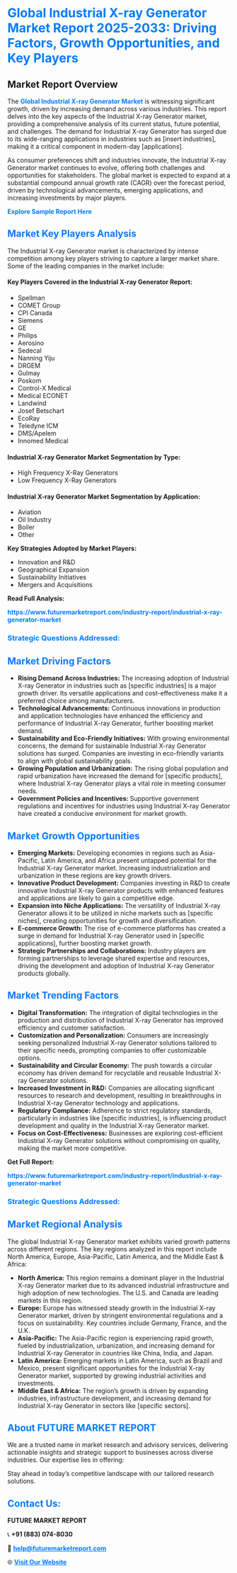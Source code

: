 <h1 style="color: #007BFF;">Global Industrial X-ray Generator Market Report 2025-2033: Driving Factors, Growth Opportunities, and Key Players</h1>

<section id="overview">
<h2>Market Report Overview</h2>
<p>The <a href="https://www.futuremarketreport.com/industry-report/industrial-x-ray-generator-market" style="color: #007BFF; text-decoration: none;"><strong>Global Industrial X-ray Generator Market</strong></a> is witnessing significant growth, driven by increasing demand across various industries. This report delves into the key aspects of the Industrial X-ray Generator market, providing a comprehensive analysis of its current status, future potential, and challenges. The demand for Industrial X-ray Generator has surged due to its wide-ranging applications in industries such as [insert industries], making it a critical component in modern-day [applications].</p>
<p>As consumer preferences shift and industries innovate, the Industrial X-ray Generator market continues to evolve, offering both challenges and opportunities for stakeholders. The global market is expected to expand at a substantial compound annual growth rate (CAGR) over the forecast period, driven by technological advancements, emerging applications, and increasing investments by major players.</p>
</section>

<section id="overview">
<p><a href="https://www.futuremarketreport.com/request-sample/reportId=92699" style="color: #007BFF; text-decoration: none;"><strong>Explore Sample Report Here</strong></a></p>
</section>

<section id="key-players">
<h2 style="color: #007BFF;">Market Key Players Analysis</h2>
<p>The Industrial X-ray Generator market is characterized by intense competition among key players striving to capture a larger market share. Some of the leading companies in the market include:</p>
<h4>Key Players Covered in the Industrial X-ray Generator Report:</h4>
<ul><li>Spellman</li><li>COMET Group</li><li>CPI Canada</li><li>Siemens</li><li>GE</li><li>Philips</li><li>Aerosino</li><li>Sedecal</li><li>Nanning Yiju</li><li>DRGEM</li><li>Gulmay</li><li>Poskom</li><li>Control-X Medical</li><li>Medical ECONET</li><li>Landwind</li><li>Josef Betschart</li><li>EcoRay</li><li>Teledyne ICM</li><li>DMS/Apelem</li><li>Innomed Medical</li></ul>
<h4>Industrial X-ray Generator Market Segmentation by Type:</h4>
<ul><li>High Frequency X-Ray Generators</li><li>Low Frequency X-Ray Generators</li></ul>

<h4>Industrial X-ray Generator Market Segmentation by Application:</h4>
<ul><li>Aviation</li><li>Oil Industry</li><li>Boiler</li><li>Other</li></ul>
<p><strong>Key Strategies Adopted by Market Players:</strong></p>
<ul>
<li>Innovation and R&D</li>
<li>Geographical Expansion</li>
<li>Sustainability Initiatives</li>
<li>Mergers and Acquisitions</li>
</ul>
</section>

<section>
<p><strong>Read Full Analysis: </strong></p><a href="https://www.futuremarketreport.com/industry-report/industrial-x-ray-generator-market" style="color: #007BFF; text-decoration: none;"><strong>https://www.futuremarketreport.com/industry-report/industrial-x-ray-generator-market</strong></a>
<h3 style="color: #007BFF;">Strategic Questions Addressed:</h3>
</section>

<section id="driving-factors">
<h2 style="color: #007BFF;">Market Driving Factors</h2>
<ul>
<li><strong>Rising Demand Across Industries:</strong> The increasing adoption of Industrial X-ray Generator in industries such as [specific industries] is a major growth driver. Its versatile applications and cost-effectiveness make it a preferred choice among manufacturers.</li>
<li><strong>Technological Advancements:</strong> Continuous innovations in production and application technologies have enhanced the efficiency and performance of Industrial X-ray Generator, further boosting market demand.</li>
<li><strong>Sustainability and Eco-Friendly Initiatives:</strong> With growing environmental concerns, the demand for sustainable Industrial X-ray Generator solutions has surged. Companies are investing in eco-friendly variants to align with global sustainability goals.</li>
<li><strong>Growing Population and Urbanization:</strong> The rising global population and rapid urbanization have increased the demand for [specific products], where Industrial X-ray Generator plays a vital role in meeting consumer needs.</li>
<li><strong>Government Policies and Incentives:</strong> Supportive government regulations and incentives for industries using Industrial X-ray Generator have created a conducive environment for market growth.</li>
</ul>
</section>

<section id="growth-opportunities">
<h2 style="color: #007BFF;">Market Growth Opportunities</h2>
<ul>
<li><strong>Emerging Markets:</strong> Developing economies in regions such as Asia-Pacific, Latin America, and Africa present untapped potential for the Industrial X-ray Generator market. Increasing industrialization and urbanization in these regions are key growth drivers.</li>
<li><strong>Innovative Product Development:</strong> Companies investing in R&D to create innovative Industrial X-ray Generator products with enhanced features and applications are likely to gain a competitive edge.</li>
<li><strong>Expansion into Niche Applications:</strong> The versatility of Industrial X-ray Generator allows it to be utilized in niche markets such as [specific niches], creating opportunities for growth and diversification.</li>
<li><strong>E-commerce Growth:</strong> The rise of e-commerce platforms has created a surge in demand for Industrial X-ray Generator used in [specific applications], further boosting market growth.</li>
<li><strong>Strategic Partnerships and Collaborations:</strong> Industry players are forming partnerships to leverage shared expertise and resources, driving the development and adoption of Industrial X-ray Generator products globally.</li>
</ul>
</section>

<section id="trending-factors">
<h2 style="color: #007BFF;">Market Trending Factors</h2>
<ul>
<li><strong>Digital Transformation:</strong> The integration of digital technologies in the production and distribution of Industrial X-ray Generator has improved efficiency and customer satisfaction.</li>
<li><strong>Customization and Personalization:</strong> Consumers are increasingly seeking personalized Industrial X-ray Generator solutions tailored to their specific needs, prompting companies to offer customizable options.</li>
<li><strong>Sustainability and Circular Economy:</strong> The push towards a circular economy has driven demand for recyclable and reusable Industrial X-ray Generator solutions.</li>
<li><strong>Increased Investment in R&D:</strong> Companies are allocating significant resources to research and development, resulting in breakthroughs in Industrial X-ray Generator technology and applications.</li>
<li><strong>Regulatory Compliance:</strong> Adherence to strict regulatory standards, particularly in industries like [specific industries], is influencing product development and quality in the Industrial X-ray Generator market.</li>
<li><strong>Focus on Cost-Effectiveness:</strong> Businesses are exploring cost-efficient Industrial X-ray Generator solutions without compromising on quality, making the market more competitive.</li>
</ul>
</section>

<section>
<p><strong>Get Full Report: </strong></p><a href="https://www.futuremarketreport.com/industry-report/industrial-x-ray-generator-market" style="color: #007BFF; text-decoration: none;"><strong>https://www.futuremarketreport.com/industry-report/industrial-x-ray-generator-market</strong></a>
<h3 style="color: #007BFF;">Strategic Questions Addressed:</h3>
</section>


<section id="regional-analysis">
<h2 style="color: #007BFF;">Market Regional Analysis</h2>
<p>The global Industrial X-ray Generator market exhibits varied growth patterns across different regions. The key regions analyzed in this report include North America, Europe, Asia-Pacific, Latin America, and the Middle East & Africa:</p>
<ul>
<li><strong>North America:</strong> This region remains a dominant player in the Industrial X-ray Generator market due to its advanced industrial infrastructure and high adoption of new technologies. The U.S. and Canada are leading markets in this region.</li>
<li><strong>Europe:</strong> Europe has witnessed steady growth in the Industrial X-ray Generator market, driven by stringent environmental regulations and a focus on sustainability. Key countries include Germany, France, and the U.K.</li>
<li><strong>Asia-Pacific:</strong> The Asia-Pacific region is experiencing rapid growth, fueled by industrialization, urbanization, and increasing demand for Industrial X-ray Generator in countries like China, India, and Japan.</li>
<li><strong>Latin America:</strong> Emerging markets in Latin America, such as Brazil and Mexico, present significant opportunities for the Industrial X-ray Generator market, supported by growing industrial activities and investments.</li>
<li><strong>Middle East & Africa:</strong> The region’s growth is driven by expanding industries, infrastructure development, and increasing demand for Industrial X-ray Generator in sectors like [specific sectors].</li>
</ul>
</section>

<footer>
<h2 style="color: #007BFF;">About FUTURE MARKET REPORT</h2>
<p>We are a trusted name in market research and advisory services, delivering actionable insights and strategic support to businesses across diverse industries. Our expertise lies in offering:</p>

<p>Stay ahead in today’s competitive landscape with our tailored research solutions.</p>

<h2 style="color: #007BFF;">Contact Us:</h2>
<p><strong>FUTURE MARKET REPORT</strong></p>
<p>📞 <strong>+91 (883) 074-8030</strong></p>
<p>📧 <strong><a href="mailto:help@futuremarketreport.com" style="color: #007BFF;">help@futuremarketreport.com</a></strong></p>
<p>🌐 <strong><a href="https://www.futuremarketreport.com/" style="color: #007BFF;">Visit Our Website</a></strong></p>
</footer>